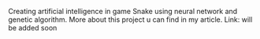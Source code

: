 Creating artificial intelligence in game Snake using neural network and genetic algorithm.
More about this project u can find in my article.
Link: will be added soon
